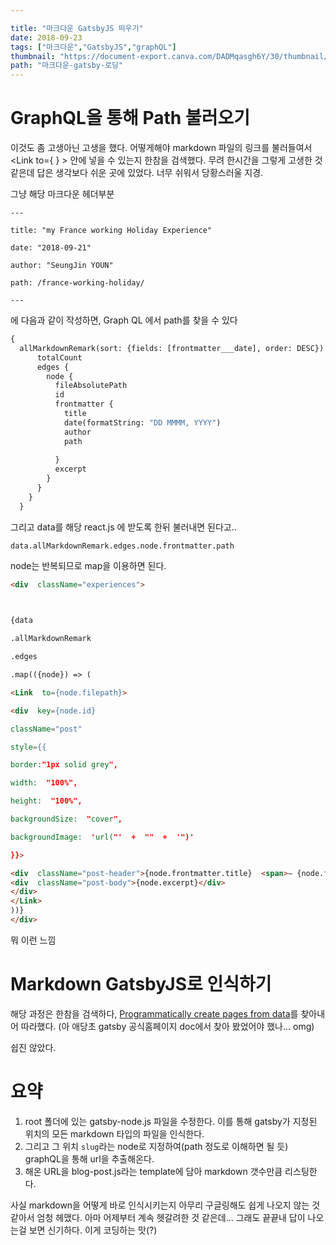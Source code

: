 ```yaml
---

title: "마크다운 GatsbyJS 띄우기"
date: 2018-09-23
tags: ["마크다운","GatsbyJS","graphQL"]
thumbnail: "https://document-export.canva.com/DADMqasgh6Y/30/thumbnail/0001-760487798.png"
path: "마크다운-gatsby-로딩"
---
```

# GraphQL을 통해 Path 불러오기

이것도 좀 고생아닌 고생을 했다.
어떻게해야 markdown 파일의 링크를 불러들여서 <Link to={ } > 안에 넣을 수 있는지 한참을 검색했다. 무려 한시간을 그렇게 고생한 것 같은데 답은 생각보다 쉬운 곳에 있었다.
너무 쉬워서 당황스러울 지경.

그냥 해당 마크다운 헤더부분 

```
---

title: "my France working Holiday Experience"

date: "2018-09-21"

author: "SeungJin YOUN"

path: /france-working-holiday/

---

```
에 다음과 같이 작성하면, Graph QL 에서 path를 찾을 수 있다

```graphql
{ 
  allMarkdownRemark(sort: {fields: [frontmatter___date], order: DESC}) {
      totalCount
      edges {
        node {
          fileAbsolutePath
          id
          frontmatter {
            title
            date(formatString: "DD MMMM, YYYY")
            author
            path
                        
          }
          excerpt
        }
      }
    }
  }
```

그리고 data를 해당 react.js 에 받도록 한뒤 불러내면 된다고..

`data.allMarkdownRemark.edges.node.frontmatter.path`

node는 반복되므로 map을 이용하면 된다.

```html
<div  className="experiences">

  

{data

.allMarkdownRemark

.edges

.map(({node}) => (

<Link  to={node.filepath}>

<div  key={node.id}

className="post"

style={{

border:"1px solid grey",

width:  "100%",

height:  "100%",

backgroundSize:  "cover",

backgroundImage:  'url("'  +  ""  +  '")'

}}>

<div  className="post-header">{node.frontmatter.title}  <span>— {node.frontmatter.date}</span></div>
<div  className="post-body">{node.excerpt}</div>
</div>
</Link>
))}
</div>
```

뭐 이런 느낌


# Markdown GatsbyJS로 인식하기

해당 과정은 한참을 검색하다, [Programmatically create pages from data](https://www.gatsbyjs.org/tutorial/part-seven/)를 찾아내어 따라했다. (아 애당초 gatsby 공식홈페이지 doc에서 찾아 봤었어야 했나... omg)

쉽진 않았다. 

# 요약

1. root 폴더에 있는 gatsby-node.js 파일을 수정한다. 이를 통해 gatsby가 지정된 위치의 모든 markdown 타입의 파일을 인식한다. 
2. 그리고 그 위치 `slug`라는 node로 지정하여(path 정도로 이해하면 될 듯) graphQL을 통해 url을 추출해온다.
3. 해온 URL을 blog-post.js라는 template에 담아 markdown 갯수만큼 리스팅한다.

사실 markdown을 어떻게 바로 인식시키는지 아무리 구글링해도 쉽게 나오지 않는 것 같아서 엄청 헤맸다. 아마 어제부터 계속 헷갈려한 것 같은데...
그래도 끝끝내 답이 나오는걸 보면 신기하다. 이게 코딩하는 맛(?)
 
